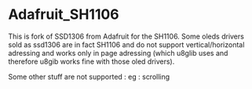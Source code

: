 # Adafruit_SH1106


This is fork of SSD1306 from Adafruit for the SH1106.
Some oleds drivers sold as ssd1306 are in fact SH1106 and do not support vertical/horizontal adressing and works only in page adressing (which u8glib uses and therefore u8gib works fine with those oled drivers).

Some other stuff are not supported : eg : scrolling